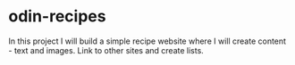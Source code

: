 # odin-recipes
In this project I will build a simple recipe website
where I will create content - text and images. Link
to other sites and create lists.
